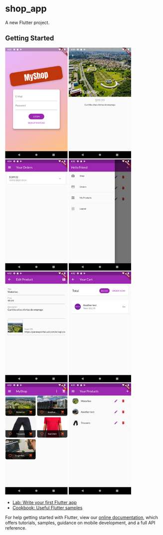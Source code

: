 # shop_app

A new Flutter project.

## Getting Started

<!-- ![Auth](screenshots/Screenshot_1578685972.png =250x) -->
<img src="screenshots/Screenshot_1578685972.png" alt="drawing" width="200"/>
<img src="screenshots/Screenshot_1578686092.png" alt="drawing" width="200"/>
<img src="screenshots/Screenshot_1578686080.png" alt="drawing" width="200"/>
<img src="screenshots/Screenshot_1578685969.png" alt="drawing" width="200"/>
<img src="screenshots/Screenshot_1578685963.png" alt="drawing" width="200"/>
<img src="screenshots/Screenshot_1578685937.png" alt="drawing" width="200"/>
<img src="screenshots/Screenshot_1578685924.png" alt="drawing" width="200"/>
<img src="screenshots/Screenshot_1578685917.png" alt="drawing" width="200"/>

- [Lab: Write your first Flutter app](https://flutter.dev/docs/get-started/codelab)
- [Cookbook: Useful Flutter samples](https://flutter.dev/docs/cookbook)

For help getting started with Flutter, view our
[online documentation](https://flutter.dev/docs), which offers tutorials,
samples, guidance on mobile development, and a full API reference.
